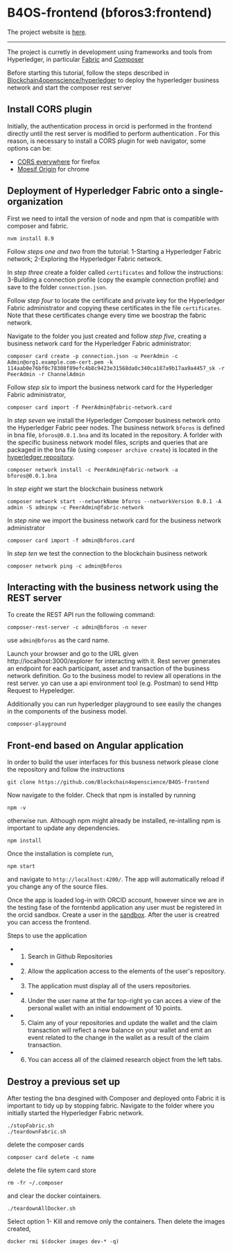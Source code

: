 # B4OS-frontend (bforos3:frontend)

The project website is [here](http://blockchain4openscience.com/#home).

-----
The project is curretly in development using frameworks and tools from Hyperledger, in particular [Fabric](https://hyperledger-fabric.readthedocs.io/en/release-1.1/) and [Composer](https://hyperledger.github.io/composer/latest/introduction/introduction)  

Before starting this tutorial, follow the steps described in [Blockchain4openscience/hyperledger](https://github.com/Blockchain4openscience/hyperledger) to deploy the hyperledger business network and start the composer rest server

## Install CORS plugin

Initially, the authentication process in orcid is performed in the frontend directly until the rest server is modified to perform authentication . For this reason, is necessary to install a CORS plugin for web navigator, some options can be:

* [CORS everywhere](https://addons.mozilla.org/es/firefox/addon/cors-everywhere/) for firefox
* [Moesif Origin](https://chrome.google.com/webstore/detail/moesif-origin-cors-change/digfbfaphojjndkpccljibejjbppifbc) for chrome

## Deployment of Hyperledger Fabric onto a single-organization  

First we need to intall the version of node and npm that is compatible with composer and fabric.
`````
nvm install 8.9
`````
Follow *steps one and two* from the tutorial: 1-Starting a Hyperledger Fabric network; 2-Exploring the Hyperledger Fabric network.

In *step three* create a folder called `certificates` and follow the instructions:
3-Building a connection profile (copy the example connection profile) and save to the folder `connection.json`.

Follow *step four* to locate the certificate and private key for the Hyperledger Fabric administrator and copying these certificates in the file `certificates`. Note that these certificates change every time we boostrap the fabric network.

Navigate to the folder you just created and follow *step five*, creating a business network card for the Hyperledger Fabric administrator:
`````
composer card create -p connection.json -u PeerAdmin -c Admin@org1.example.com-cert.pem -k 114aab0e76bf0c78308f89efc4b8c9423e31568da0c340ca187a9b17aa9a4457_sk -r PeerAdmin -r ChannelAdmin
`````
Follow *step six* to import the business network card for the Hyperledger Fabric administrator,
`````
composer card import -f PeerAdmin@fabric-network.card
`````
In *step seven* we install the Hyperledger Composer business network onto the Hyperledger Fabric peer nodes. The business network `bforos` is defined in bna file, `bforos@0.0.1.bna` and its located in the repository. A forlder with the specific business network model files, scripts and queries that are packaged in the bna file (using `composer archive create`) is located in the [hyperledger repository](https://github.com/Blockchain4openscience/hyperledger/tree/master/bforos3). 
`````
composer network install -c PeerAdmin@fabric-network -a bforos@0.0.1.bna
`````
In *step eight* we start the blockchain business network
`````
composer network start --networkName bforos --networkVersion 0.0.1 -A admin -S adminpw -c PeerAdmin@fabric-network
`````
In *step nine* we import the business network card for the business network administrator
`````
composer card import -f admin@bforos.card
`````
In *step ten* we test the connection to the blockchain business network
`````
composer network ping -c admin@bforos
`````

## Interacting with the business network using the REST server 

To create the REST API run the following command: 
`````
composer-rest-server -c admin@bforos -n never 
`````
use `admin@bforos` as the card name.

Launch your browser and go to the URL given http://localhost:3000/explorer for interacting with it. Rest server generates an endpoint for each participant, asset and transaction of the business network definition. Go to the business model to review all operations in the rest server. yo can use a api environment tool (e.g. Postman) to send Http Request to Hypeledger.

Additionally you can run hyperledger playground to see easily the changes in the components of the business model.

`````
composer-playground
`````

## Front-end based on Angular application

In order to build the user interfaces for this busness network please clone the repository and follow the instructions

`````
git clone https://github.com/Blockchain4openscience/B4OS-frontend
`````
Now navigate to the folder. Check that npm is installed by running
`````
npm -v
`````
otherwise run. Although npm might already be installed, re-intalling npm is important to update any dependencies.
`````
npm install
`````
Once the installation is complete run,
`````
npm start
`````
and navigate to `http://localhost:4200/`. The app will automatically reload if you change any of the source files. 

Once the app is loaded log-in with ORCID account, however since we are in the testing fase of the forntenbd application any user must be registered in the orcid sandbox. Create a user in the [sandbox](https://sandbox.orcid.org/). After the user is creatred you can access the frontend. 

Steps to use the application
* 1. Search in Github Repositories
* 2. Allow the application access to the elements of the user's repository.
* 3. The application must display all of the users repositories.
* 4. Under the user name at the far top-right yo can acces a view of the personal wallet with an initial endowment of 10 points.
* 5. Claim any of your repositories and update the wallet and the claim transaction will reflect a new balance on your wallet and emit an event related to the change in the wallet as a result of the claim transaction. 
* 6. You can access all of the claimed research object from the left tabs.


## Destroy a previous set up
After testing the bna desgined with Composer and deployed onto Fabric it is important to tidy up by stopping fabric. Navigate to the folder where you initially started the Hyperledger Fabric network.

`````
./stopFabric.sh
./teardownFabric.sh
`````
delete the composer cards
`````
composer card delete -c name
`````
delete the file sytem card store
`````
rm -fr ~/.composer
`````
and clear the docker cointainers.

`````
./teardownAllDocker.sh
`````
Select option 1- Kill and remove only the containers. Then delete the images created, 
`````
docker rmi $(docker images dev-* -q)
`````

